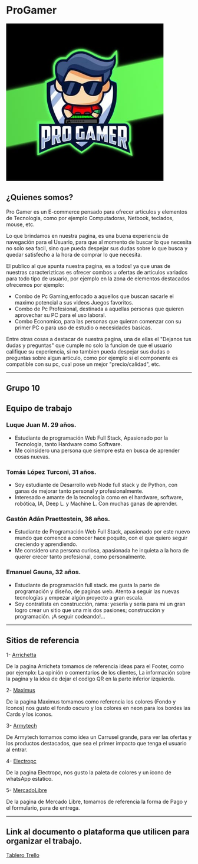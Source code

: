 # ProGamer

<img alt="pro-gamer-logo" src="./design/proGamer_logo.png">

## ¿Quienes somos?

Pro Gamer es un E-commerce pensado para ofrecer articulos y elementos de Tecnologia, como por ejemplo Computadoras, Netbook, teclados, mouse, etc.

Lo que brindamos en nuestra pagina, es una buena experiencia de navegación para el Usuario, para que al momento de buscar lo que necesita no solo sea facil, sino que pueda despejar sus dudas sobre lo que busca y quedar satisfecho a la hora de comprar lo que necesita.

El publico al que apunta nuestra pagina, es a todos! ya que unas de nuestras caracterizticas es ofrecer combos u ofertas de articulos variados para todo tipo de usuario, por ejemplo en la zona de elementos destacados ofrecemos por ejemplo: 
- Combo de Pc Gaming,enfocado a aquellos que buscan sacarle el maximo potencial a sus videos Juegos favoritos.
- Combo de Pc Profesional, destinada a aquellas personas que quieren aprovechar su PC para el uso laboral.
- Combo Economico, para las personas que quieran comenzar con su primer PC o para uso de estudio o necesidades basicas.

Entre otras cosas a destacar de nuestra pagina, una de ellas el "Dejanos tus dudas y preguntas" que cumple no solo la funcion de que el usuario califique su experiencia, si no tambien pueda despejar sus dudas o preguntas sobre algun articulo, como por ejemplo si el componente es compatible con su pc, cual pose un mejor "precio/calidad", etc.

***

## Grupo 10

## Equipo de trabajo

### Luque Juan M. 29 años.
- Estudiante de programación Web Full Stack, Apasionado por la Tecnologia, tanto Hardware como Software.
- Me coinsidero una persona que siempre esta en busca de aprender cosas nuevas.

### Tomás López Turconi, 31 años.
- Soy estudiante de Desarrollo web Node full stack y de Python, con ganas de mejorar tanto personal y profesionalmente.
- Interesado e amante de la tecnología como en el hardware, software, robótica, IA, Deep L. y Machine L. Con muchas ganas de aprender.

### Gastón Adán Praettestein, 36 años.
- Estudiante de Programación Web Full Stack, apasionado por este nuevo mundo que comencé a conocer hace poquito, con el que quiero seguir creciendo y aprendiendo.
- Me considero una persona curiosa, apasionada he inquieta a la hora de querer crecer tanto profesional, como personalmente.

### Emanuel Gauna, 32 años.
- Estudiante de programación full stack. me gusta la parte de programación y diseño, de paginas web. Atento a seguir las nuevas tecnologías y empezar algún proyecto a gran escala.
- Soy contratista en construcción, rama: yesería y seria para mi un gran logro crear un sitio que una mis dos pasiones; construcción y programación. ¡A seguir codeando!…

***

## Sitios de referencia

1- [Arrichetta](https://www.arrichetta.com.ar/)

De la pagina Arricheta tomamos de referencia ideas para el Footer, como por ejemplo: La opinión o comentarios de los clientes, La información sobre la pagina y la idea de dejar el codigo QR en la parte inferior izquierda.

2- [Maximus](https://www.maximus.com.ar/)

De la pagina Maximus tomamos como referencia los colores  (Fondo y Iconos)
nos gusto el fondo oscuro y los colores en neon para los bordes las Cards y los iconos.

3- [Armytech](https://www.armytech.com.ar/)

De Armytech tomamos como idea un Carrusel grande, para ver las ofertas y los productos destacados, que sea el primer impacto que tenga el usuario al entrar.

4- [Electropc](https://electropc.com.ar/)

De la pagina Electropc, nos gusto la paleta de colores y un icono de whatsApp estatico.

5- [MercadoLibre](https://www.mercadolibre.com.ar/)

De la pagina de Mercado Libre, tomamos de referencia la forma de Pago y el formulario, para de entrega.

***

## Link al documento o plataforma que utilicen para organizar el trabajo.

[Tablero Trello](https://trello.com/b/GTtHK1Zq)











